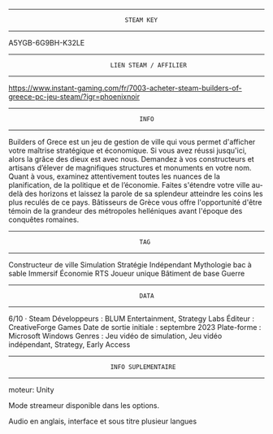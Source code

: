 
********************************************************************************
									STEAM KEY
********************************************************************************

A5YGB-6G9BH-K32LE




********************************************************************************
								LIEN STEAM / AFFILIER
********************************************************************************

https://www.instant-gaming.com/fr/7003-acheter-steam-builders-of-greece-pc-jeu-steam/?igr=phoenixnoir




********************************************************************************
										INFO
********************************************************************************

Builders of Grece est un jeu de gestion de ville qui vous permet d'afficher
votre maîtrise stratégique et économique. 
Si vous avez réussi jusqu'ici, alors la grâce des dieux est avec nous.
Demandez à vos constructeurs et artisans d’élever 
de magnifiques structures et monuments en votre nom. Quant à vous, examinez
attentivement toutes les nuances de la planification, de la politique et de
l’économie. Faites s'étendre votre ville au-delà des horizons et laissez la
parole de sa splendeur atteindre les coins les plus reculés de ce pays.
Bâtisseurs de Grèce vous offre l'opportunité d'être témoin de la grandeur des
métropoles helléniques avant l'époque des conquêtes romaines.




********************************************************************************
										TAG
********************************************************************************

Constructeur de ville
Simulation
Stratégie
Indépendant
Mythologie
bac à sable
Immersif
Économie
RTS
Joueur unique
Bâtiment de base
Guerre




********************************************************************************
										DATA
********************************************************************************

6/10 · Steam
Développeurs : BLUM Entertainment, Strategy Labs
Éditeur : CreativeForge Games
Date de sortie initiale : septembre 2023
Plate-forme : Microsoft Windows
Genres : Jeu vidéo de simulation, Jeu vidéo indépendant, Strategy, Early Access




********************************************************************************
								INFO SUPLEMENTAIRE
********************************************************************************

moteur: Unity

Mode streameur disponible dans les options.

Audio en anglais, interface et sous titre plusieur langues
